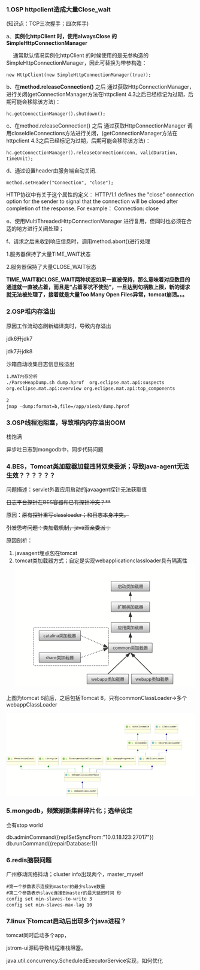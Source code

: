 ### 1.OSP httpclient造成大量Close_wait

(知识点：TCP三次握手；四次挥手)

a、**实例化httpClient 时，使用alwaysClose 的SimpleHttpConnectionManager**

　 通常默认情况实例化httpClient 的时候使用的是无参构造的SimpleHttpConnectionManager，因此可替换为带参构造：

```
new HttpClient(new SimpleHttpConnectionManager(true));
```

b、在**method.releaseConnection()** 之后 通过获取HttpConnectionManager，进行关闭(getConnectionManager方法在httpclient 4.3之后已经标记为过期，后期可能会移除该方法)：

```
hc.getConnectionManager().shutdown();
```

c、在method.releaseConnection() 之后 通过获取HttpConnectionManager 调用closeIdleConnections方法进行关闭，(getConnectionManager方法在httpclient 4.3之后已经标记为过期，后期可能会移除该方法)：

```
hc.getConnectionManager().releaseConnection(conn, validDuration, timeUnit);
```

d、通过设置header由服务端自动关闭.

```
method.setHeader("Connection", "close"); 
```

HTTP协议中有关于这个属性的定义： 
HTTP/1.1 defines the "close" connection option for the sender to signal that the connection will be closed after completion of the response. For example：
   Connection: close 

e、使用MultiThreadedHttpConnectionManager 进行复用，但同时也必须在合适的地方进行关闭处理；

f、请求之后未收到响应信息时，调用method.abort()进行处理



1.服务器保持了大量TIME_WAIT状态

2.服务器保持了大量CLOSE_WAIT状态

**TIME_WAIT和CLOSE_WAIT两种状态如果一直被保持，那么意味着对应数目的通道就一直被占着，而且是“占着茅坑不使劲”，一旦达到句柄数上限，新的请求就无法被处理了，接着就是大量Too Many Open Files异常，tomcat崩溃。。。**



### 2.OSP堆内存溢出

原因工作流动态刷新编译类时，导致内存溢出

jdk6升jdk7

jdk7升jdk8

沙箱自动收集日志信息栈溢出

```shell
1.MAT内存分析
./ParseHeapDump.sh dump.hprof  org.eclipse.mat.api:suspects org.eclipse.mat.api:overview org.eclipse.mat.api:top_components

2
jmap -dump:format=b,file=/app/aiesb/dump.hprof
```



### 3.OSP线程池阻塞，导致堆内内存溢出OOM

栈饱满

异步吐日志到mongodb中，同步代码问题



### 4.BES，Tomcat类加载器加载违背双亲委派；导致java-agent无法生效？？？？？？

问题描述：servlet外置应用启动的javaagent探针无法获取值

~~日志平台探针在BES容器和已有探针冲突？**~~

原因：~~原有探针重写classloader；和日志本身冲突。~~

~~引发思考问题：类加载机制，java双亲委派；~~

原因剖析：

1. javaagent埋点包在tomcat
2. tomcat类加载器方式；自定是实现webapplicationclassloader具有隔离性
   ![](截图\tomcat类加载机制.png)

上图为tomcat 6前后，之后包括Tomcat 8，只有commonClassLoader->多个webappClassLoader

![](截图\webAppClassLoader图谱.png)

### 5.mongodb，频繁刷新集群碎片化；选举设定

会有stop world

db.adminCommand({replSetSyncFrom:"10.0.18.123:27017"}) 
db.runCommand({repairDatabase:1})



### 6.redis脑裂问题

广州移动网络抖动；cluster info出现两个，master_myself

```shell
#第一个参数表示连接到master的最少slave数量
#第二个参数表示slave连接到master的最大延迟时间 秒
config set min-slaves-to-write 3
config set min-slaves-max-lag 10
```




### 7.linux下tomcat启动后出现多个java进程？

tomcat同时启动多个app，

 jstrom-ui源码导致线程堆栈阻塞。

java.util.concurrency.ScheduledExecutorService实现，如何优化

